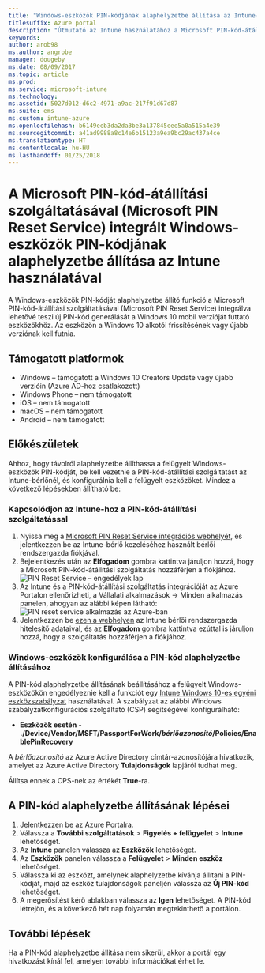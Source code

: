 ```yaml
---
title: "Windows-eszközök PIN-kódjának alaphelyzetbe állítása az Intune-nal"
titlesuffix: Azure portal
description: "Útmutató az Intune használatához a Microsoft PIN-kód-átállítási szolgáltatásával (Microsoft PIN Reset Service) integrált Windows-eszközök PIN-kódjának alaphelyzetbe állítására.\""
keywords: 
author: arob98
ms.author: angrobe
manager: dougeby
ms.date: 08/09/2017
ms.topic: article
ms.prod: 
ms.service: microsoft-intune
ms.technology: 
ms.assetid: 5027d012-d6c2-4971-a9ac-217f91d67d87
ms.suite: ems
ms.custom: intune-azure
ms.openlocfilehash: b6149eeb3da2da3be3a137845eee5a0a515a4e39
ms.sourcegitcommit: a41ad9988a8c14e6b15123a9ea9bc29ac437a4ce
ms.translationtype: HT
ms.contentlocale: hu-HU
ms.lasthandoff: 01/25/2018
---
```

# <a name="reset-the-passcode-on-windows-devices-integrated-with-the-microsoft-pin-reset-service-using-intune"></a>A Microsoft PIN-kód-átállítási szolgáltatásával (Microsoft PIN Reset Service) integrált Windows-eszközök PIN-kódjának alaphelyzetbe állítása az Intune használatával

A Windows-eszközök PIN-kódját alaphelyzetbe állító funkció a Microsoft PIN-kód-átállítási szolgáltatásával (Microsoft PIN Reset Service) integrálva lehetővé teszi új PIN-kód generálását a Windows 10 mobil verzióját futtató eszközökhöz. Az eszközön a Windows 10 alkotói frissítésének vagy újabb verziónak kell futnia.

## <a name="supported-platforms"></a>Támogatott platformok

- Windows – támogatott a Windows 10 Creators Update vagy újabb verzióin (Azure AD-hoz csatlakozott)
- Windows Phone – nem támogatott
- iOS – nem támogatott
- macOS – nem támogatott
- Android – nem támogatott


## <a name="before-you-start"></a>Előkészületek

Ahhoz, hogy távolról alaphelyzetbe állíthassa a felügyelt Windows-eszközök PIN-kódját, be kell vezetnie a PIN-kód-átállítási szolgáltatást az Intune-bérlőnél, és konfigurálnia kell a felügyelt eszközöket. Mindez a következő lépésekben állítható be:

### <a name="connect-intune-with-the-pin-reset-service"></a>Kapcsolódjon az Intune-hoz a PIN-kód-átállítási szolgáltatással

1. Nyissa meg a [Microsoft PIN Reset Service integrációs webhelyét](https://login.windows.net/common/oauth2/authorize?response_type=code&client_id=b8456c59-1230-44c7-a4a2-99b085333e84&resource=https%3A%2F%2Fgraph.windows.net&redirect_uri=https%3A%2F%2Fcred.microsoft.com&state=e9191523-6c2f-4f1d-a4f9-c36f26f89df0&prompt=admin_consent), és jelentkezzen be az Intune-bérlő kezeléséhez használt bérlői rendszergazda fiókjával.
2. Bejelentkezés után az **Elfogadom** gombra kattintva járuljon hozzá, hogy a Microsoft PIN-kód-átállítási szolgáltatás hozzáférjen a fiókjához.<br>
![PIN Reset Service – engedélyek lap](./media/pin-reset-service-application.png)
3. Az Intune és a PIN-kód-átállítási szolgáltatás integrációját az Azure Portalon ellenőrizheti, a Vállalati alkalmazások -> Minden alkalmazás panelen, ahogyan az alábbi képen látható:<br>
![PIN reset service alkalmazás az Azure-ban](./media/pin-reset-service-home-screen.png)
4. Jelentkezzen be [ezen a webhelyen](https://login.windows.net/common/oauth2/authorize?response_type=code&client_id=9115dd05-fad5-4f9c-acc7-305d08b1b04e&resource=https%3A%2F%2Fcred.microsoft.com%2F&redirect_uri=ms-appx-web%3A%2F%2FMicrosoft.AAD.BrokerPlugin%2F9115dd05-fad5-4f9c-acc7-305d08b1b04e&state=6765f8c5-f4a7-4029-b667-46a6776ad611&prompt=admin_consent) az Intune bérlői rendszergazda hitelesítő adataival, és az **Elfogadom** gombra kattintva ezúttal is járuljon hozzá, hogy a szolgáltatás hozzáférjen a fiókjához.

### <a name="configure-windows-devices-to-use-pin-reset"></a>Windows-eszközök konfigurálása a PIN-kód alaphelyzetbe állításához

A PIN-kód alaphelyzetbe állításának beállításához a felügyelt Windows-eszközökön engedélyeznie kell a funkciót egy [Intune Windows 10-es egyéni eszközszabályzat](custom-settings-windows-10.md) használatával. A szabályzat az alábbi Windows szabályzatkonfigurációs szolgáltató (CSP) segítségével konfigurálható:


- **Eszközök esetén** - **./Device/Vendor/MSFT/PassportForWork/*bérlőazonosító*/Policies/EnablePinRecovery**

A *bérlőazonosító* az Azure Active Directory címtár-azonosítójára hivatkozik, amelyet az Azure Active Directory **Tulajdonságok** lapjáról tudhat meg.

Állítsa ennek a CPS-nek az értékét **True**-ra.

## <a name="steps-to-reset-the-passcode"></a>A PIN-kód alaphelyzetbe állításának lépései

1. Jelentkezzen be az Azure Portalra.
2. Válassza a **További szolgáltatások** > **Figyelés + felügyelet** > **Intune** lehetőséget.
3. Az **Intune** panelen válassza az **Eszközök** lehetőséget.
4. Az **Eszközök** panelen válassza a **Felügyelet** > **Minden eszköz** lehetőséget.
5. Válassza ki az eszközt, amelynek alaphelyzetbe kívánja állítani a PIN-kódját, majd az eszköz tulajdonságok paneljén válassza az **Új PIN-kód** lehetőséget.
6. A megerősítést kérő ablakban válassza az **Igen** lehetőséget. A PIN-kód létrejön, és a következő hét nap folyamán megtekinthető a portálon.

## <a name="next-steps"></a>További lépések

Ha a PIN-kód alaphelyzetbe állítása nem sikerül, akkor a portál egy hivatkozást kínál fel, amelyen további információkat érhet le.


